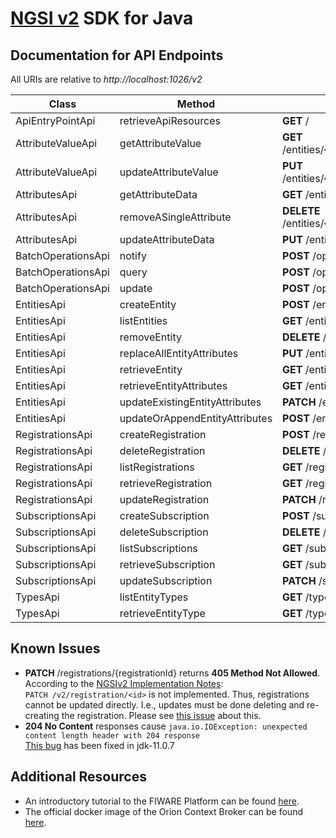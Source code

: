 # [NGSI v2](https://fiware.github.io/specifications/ngsiv2/stable/) SDK for Java

## Documentation for API Endpoints

All URIs are relative to *http://localhost:1026/v2*

Class | Method | HTTP request
------------ | ------------- | -------------
ApiEntryPointApi | retrieveApiResources | **GET** /
AttributeValueApi | getAttributeValue | **GET** /entities/{entityId}/attrs/{attrName}/value
AttributeValueApi | updateAttributeValue | **PUT** /entities/{entityId}/attrs/{attrName}/value
AttributesApi | getAttributeData | **GET** /entities/{entityId}/attrs/{attrName}
AttributesApi | removeASingleAttribute | **DELETE** /entities/{entityId}/attrs/{attrName}
AttributesApi | updateAttributeData | **PUT** /entities/{entityId}/attrs/{attrName}
BatchOperationsApi | notify | **POST** /op/notify
BatchOperationsApi | query | **POST** /op/query
BatchOperationsApi | update | **POST** /op/update
EntitiesApi | createEntity | **POST** /entities
EntitiesApi | listEntities | **GET** /entities
EntitiesApi | removeEntity | **DELETE** /entities/{entityId}
EntitiesApi | replaceAllEntityAttributes | **PUT** /entities/{entityId}/attrs
EntitiesApi | retrieveEntity | **GET** /entities/{entityId}
EntitiesApi | retrieveEntityAttributes | **GET** /entities/{entityId}/attrs
EntitiesApi | updateExistingEntityAttributes | **PATCH** /entities/{entityId}/attrs
EntitiesApi | updateOrAppendEntityAttributes | **POST** /entities/{entityId}/attrs
RegistrationsApi | createRegistration | **POST** /registrations
RegistrationsApi | deleteRegistration | **DELETE** /registrations/{registrationId}
RegistrationsApi | listRegistrations | **GET** /registrations
RegistrationsApi | retrieveRegistration | **GET** /registrations/{registrationId}
RegistrationsApi | updateRegistration | **PATCH** /registrations/{registrationId}
SubscriptionsApi | createSubscription | **POST** /subscriptions
SubscriptionsApi | deleteSubscription | **DELETE** /subscriptions/{subscriptionId}
SubscriptionsApi | listSubscriptions | **GET** /subscriptions
SubscriptionsApi | retrieveSubscription | **GET** /subscriptions/{subscriptionId}
SubscriptionsApi | updateSubscription | **PATCH** /subscriptions/{subscriptionId}
TypesApi | listEntityTypes | **GET** /types
TypesApi | retrieveEntityType | **GET** /types/{entityType}

## Known Issues
* **PATCH** /registrations/{registrationId} returns **405 Method Not Allowed**.<br/>
According to the [NGSIv2 Implementation Notes](https://github.com/telefonicaid/fiware-orion/blob/master/doc/manuals/user/ngsiv2_implementation_notes.md#registrations):<br/>
`PATCH /v2/registration/<id>` is not implemented. Thus, registrations cannot be updated directly. I.e., updates must be done deleting and re-creating the registration. Please see [this issue](https://github.com/telefonicaid/fiware-orion/issues/3007) about this.
* **204 No Content** responses cause `java.io.IOException: unexpected content length header with 204 response`<br/>
[This bug](https://bugs.openjdk.java.net/browse/JDK-8218662) has been fixed in jdk-11.0.7

## Additional Resources
* An introductory tutorial to the FIWARE Platform can be found [here](https://github.com/FIWARE/tutorials.Getting-Started).
* The official docker image of the Orion Context Broker can be found [here](https://hub.docker.com/r/fiware/orion).
